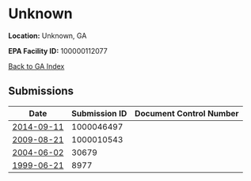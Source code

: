 # Unknown

**Location:** Unknown, GA

**EPA Facility ID:** 100000112077

[Back to GA Index](../../index.md)

## Submissions

| Date | Submission ID | Document Control Number |
|------|--------------|-------------------------|
| [2014-09-11](submissions/1000046497.md) | 1000046497 |  |
| [2009-08-21](submissions/1000010543.md) | 1000010543 |  |
| [2004-06-02](submissions/30679.md) | 30679 |  |
| [1999-06-21](submissions/8977.md) | 8977 |  |
